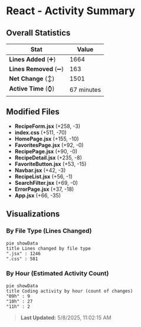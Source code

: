 # React - Activity Summary 

## Overall Statistics

| Stat                   | Value                                                             |
| ---------------------- | ----------------------------------------------------------------- |
| **Lines Added** (➕)   | 1664                                          |
| **Lines Removed** (➖) | 163                                        |
| **Net Change** (↕)    | 1501                |
| **Active Time** (⌚)   | 67 minutes |


## Modified Files
- **RecipeForm.jsx** (+258, -3)
- **index.css** (+511, -70)
- **HomePage.jsx** (+155, -10)
- **FavoritesPage.jsx** (+92, -0)
- **RecipePage.jsx** (+90, -0)
- **RecipeDetail.jsx** (+235, -8)
- **FavoriteButton.jsx** (+53, -15)
- **Navbar.jsx** (+42, -3)
- **RecipeList.jsx** (+56, -1)
- **SearchFilter.jsx** (+69, -0)
- **ErrorPage.jsx** (+37, -18)
- **App.jsx** (+66, -35)

## Visualizations

### By File Type (Lines Changed)

```mermaid
pie showData
title Lines changed by file type
".jsx" : 1246
".css" : 581
```

### By Hour (Estimated Activity Count)

```mermaid
pie showData
title Coding activity by hour (count of changes)
"09h" : 9
"10h" : 27
"11h" : 2
```


> **Last Updated:** 5/8/2025, 11:02:15 AM